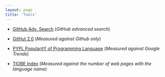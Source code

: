 ```yaml
---
layout: page
title: 'Tools'
---
```



- [GitHub Adv. Search](https://github.com/search?o=desc&q=stars%3A%3E10000&s=stars&type=Repositories) (*GitHub advanced search*)

- [GitHut 2.0](https://madnight.github.io/githut) (*Measured against Github only*)

- [PYPL PopularitY of Programming Language](http://pypl.github.io/PYPL.html)  (*Measured against Google Trends*)

- [TIOBE Index](https://tiobe.com/tiobe-index) (*Measured against the number of web pages with the language name*)
